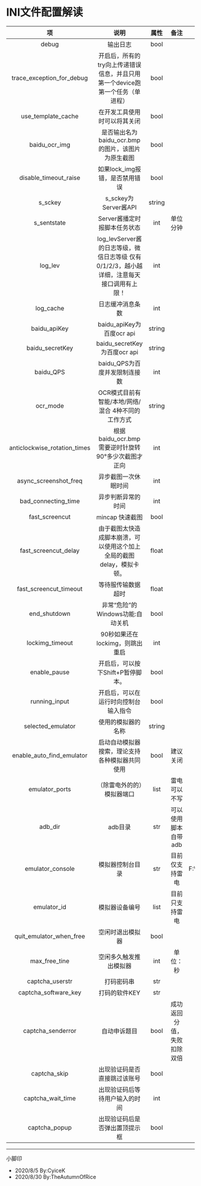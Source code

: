# INI文件配置解读

|              项              |                             说明                             |  属性  |   备注   |       例        |
| :--------------------------: | :----------------------------------------------------------: | :----: | :------: | :-------------: |
|            debug             |                           输出日志                           |  bool  |          |      False      |
|  trace_exception_for_debug   | 开启后，所有的try向上传递错误信息，并且只用第一个device跑第一个任务（单进程） |  bool  |          |      False      |
|      use_template_cache      |                 在开发工具使用时可以将其关闭                 |  bool  |          |      True       |
|        baidu_ocr_img         |      是否输出名为 baidu_ocr.bmp的图片，该图片为原生截图      |  bool  |          |      False      |
|        disable_timeout_raise         |      如果lock_img报错，是否禁用错误      |  bool  |          |      False      |
|           s_sckey            |                     s_sckey为Server酱API                     | string |          | SCU6390~94d830b |
|         s_sentstate          |                 Server酱播定时报脚本任务状态                 |  int   | 单位分钟 |        5        |
|           log_lev            | log_levServer酱的日志等级，微信日志等级 仅有0/1/2/3，越小越详细，注意每天接口调用有上限！ |  int   |          |        1        |
|          log_cache           |                       日志缓冲消息条数                       |  int   |          |        3        |
|         baidu_apiKey         |                  baidu_apiKey为百度ocr api                   | string |          | SCU6390~94d830b |
|       baidu_secretKey        |                 baidu_secretKey为百度ocr api                 | string |          | SCU6390~94d830b |
| baidu_QPS | baidu_QPS为百度并发限制连接数 | int | | 2 |
| ocr_mode | OCR模式目前有智能/本地/网络/混合 4种不同的工作方式 | string | | 混合 |
| anticlockwise_rotation_times |      根据baidu_ocr.bmp需要逆时针旋转90°多少次截图才正向      |  int   |          |        1        |
|    async_screenshot_freq     |                     异步截图一次休眠时间                     |  int   |          |        5        |
|     bad_connecting_time      |                      异步判断异常的时间                      |  int   |          |       30        |
|        fast_screencut        |                       mincap 快速截图                        |  bool  |          |      True       |
|     fast_screencut_delay     | 由于截图太快造成脚本崩溃，可以使用这个加上全局的截图delay，模拟卡顿。 | float  |          |       0.5       |
|    fast_screencut_timeout    |                      等待服传输数据超时                      | float  |          |       10        |
|         end_shutdown         |                   非常“危险”的Windows功能:自动关机           |  bool  |          |      True       |
|       lockimg_timeout        |               90秒如果还在lockimg，则跳出重启                |  int   |          |       90        |
|         enable_pause         |              开启后，可以按下Shift+P暂停脚本。                |  bool  |          |     True       |
|       running_input          |           开启后，可以在运行时向控制台输入指令                   |  bool |          |      True  |
|selected_emulator|使用的模拟器的名称|string||雷电|
|enable_auto_find_emulator|启动自动模拟器搜索，理论支持各种模拟器共同使用|bool|建议关闭|False|
|emulator_ports|（除雷电外的的）模拟器端口|list|雷电可以不写|[]|
|adb_dir|adb目录|str|可以使用脚本自带adb|adb|
|emulator_console|模拟器控制台目录|str|目前仅支持雷电|F:\XuanZhi\LDPlayer\ldconsole.exe|
|emulator_id|模拟器设备编号|list|目前只支持雷电|[0,1]|
|quit_emulator_when_free|空闲时退出模拟器|bool||True|
|max_free_tine|空闲多久触发推出模拟器|int|单位：秒|120|
|captcha_userstr|打码密码串|str||10001\|QASWC~G3A9|
|captcha_software_key|打码的软件KEY|str||1001\|4A96~F0EA|
|captcha_senderror|                         自动申诉题目                         |bool|成功返回分值，失败扣除双倍|True|
|captcha_skip|出现验证码是否直接跳过该账号|bool||True|
|captcha_wait_time|出现验证码后等待用户输入的时间|int||60|
|captcha_popup|出现验证码后是否弹出置顶提示框|bool||True|

------

小脚印

- 2020/8/5 By:CyiceK
- 2020/8/30 By:TheAutumnOfRice